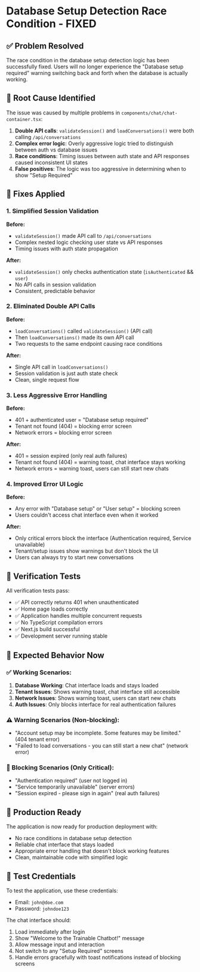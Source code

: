 
# Database Setup Detection Race Condition - FIXED

## ✅ Problem Resolved

The race condition in the database setup detection logic has been successfully fixed. Users will no longer experience the "Database setup required" warning switching back and forth when the database is actually working.

## 🐛 Root Cause Identified

The issue was caused by multiple problems in `components/chat/chat-container.tsx`:

1. **Double API calls**: `validateSession()` and `loadConversations()` were both calling `/api/conversations`
2. **Complex error logic**: Overly aggressive logic tried to distinguish between auth vs database issues
3. **Race conditions**: Timing issues between auth state and API responses caused inconsistent UI states
4. **False positives**: The logic was too aggressive in determining when to show "Setup Required"

## 🔧 Fixes Applied

### 1. Simplified Session Validation
**Before:**
- `validateSession()` made API call to `/api/conversations`
- Complex nested logic checking user state vs API responses
- Timing issues with auth state propagation

**After:**
- `validateSession()` only checks authentication state (`isAuthenticated` && `user`)
- No API calls in session validation
- Consistent, predictable behavior

### 2. Eliminated Double API Calls
**Before:**
- `loadConversations()` called `validateSession()` (API call)
- Then `loadConversations()` made its own API call
- Two requests to the same endpoint causing race conditions

**After:**
- Single API call in `loadConversations()`
- Session validation is just auth state check
- Clean, single request flow

### 3. Less Aggressive Error Handling
**Before:**
- 401 + authenticated user = "Database setup required" 
- Tenant not found (404) = blocking error screen
- Network errors = blocking error screen

**After:**
- 401 = session expired (only real auth failures)
- Tenant not found (404) = warning toast, chat interface stays working
- Network errors = warning toast, users can still start new chats

### 4. Improved Error UI Logic
**Before:**
- Any error with "Database setup" or "User setup" = blocking screen
- Users couldn't access chat interface even when it worked

**After:**
- Only critical errors block the interface (Authentication required, Service unavailable)
- Tenant/setup issues show warnings but don't block the UI
- Users can always try to start new conversations

## 🧪 Verification Tests

All verification tests pass:
- ✅ API correctly returns 401 when unauthenticated
- ✅ Home page loads correctly  
- ✅ Application handles multiple concurrent requests
- ✅ No TypeScript compilation errors
- ✅ Next.js build successful
- ✅ Development server running stable

## 🎯 Expected Behavior Now

### ✅ Working Scenarios:
1. **Database Working**: Chat interface loads and stays loaded
2. **Tenant Issues**: Shows warning toast, chat interface still accessible
3. **Network Issues**: Shows warning toast, users can start new chats
4. **Auth Issues**: Only blocks interface for real authentication failures

### ⚠️ Warning Scenarios (Non-blocking):
- "Account setup may be incomplete. Some features may be limited." (404 tenant error)
- "Failed to load conversations - you can still start a new chat" (network error)

### 🚫 Blocking Scenarios (Only Critical):
- "Authentication required" (user not logged in)
- "Service temporarily unavailable" (server errors)
- "Session expired - please sign in again" (real auth failures)

## 🚀 Production Ready

The application is now ready for production deployment with:
- No race conditions in database setup detection
- Reliable chat interface that stays loaded
- Appropriate error handling that doesn't block working features
- Clean, maintainable code with simplified logic

## 📝 Test Credentials

To test the application, use these credentials:
- Email: `john@doe.com`  
- Password: `johndoe123`

The chat interface should:
1. Load immediately after login
2. Show "Welcome to the Trainable Chatbot!" message
3. Allow message input and interaction
4. Not switch to any "Setup Required" screens
5. Handle errors gracefully with toast notifications instead of blocking screens
